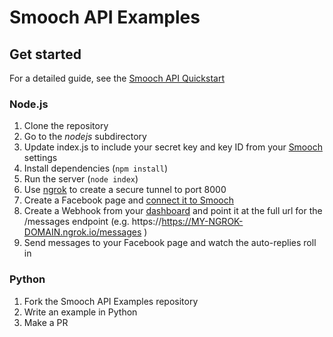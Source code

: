 # Smooch API Examples

## Get started

For a detailed guide, see the [Smooch API Quickstart](https://docs.smooch.io/docs/api-quickstart)

### Node.js

1. Clone the repository
2. Go to the _nodejs_ subdirectory
3. Update index.js to include your secret key and key ID from your [Smooch](app.smooch.io) settings
4. Install dependencies (`npm install`)
5. Run the server (`node index`)
6. Use [ngrok](https://ngrok.com/) to create a secure tunnel to port 8000
7. Create a Facebook page and [connect it to Smooch](https://app.smooch.io/integrations/messenger)
8. Create a Webhook from your [dashboard](https://app.smooch.io/integrations/webhook) and point it at the full url for the /messages endpoint (e.g. https://https://MY-NGROK-DOMAIN.ngrok.io/messages )
9. Send messages to your Facebook page and watch the auto-replies roll in

### Python

1. Fork the Smooch API Examples repository
2. Write an example in Python
3. Make a PR
